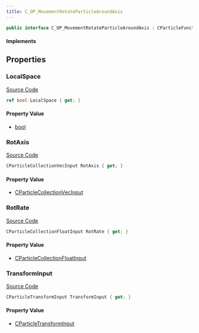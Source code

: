 ```yaml
---
title: C_OP_MovementRotateParticleAroundAxis
---
```


```csharp
public interface C_OP_MovementRotateParticleAroundAxis : CParticleFunctionOperator, CParticleFunction, ISchemaClass<CParticleFunction>, ISchemaClass<CParticleFunctionOperator>, ISchemaClass<C_OP_MovementRotateParticleAroundAxis>, ISchemaField, ISchemaClass, INativeHandle
```

#### Implements

## Properties

### LocalSpace

[Source Code](https://github.com/swiftly-solution/swiftlys2/blob/main/managed/src/SwiftlyS2.Generated/Schemas/Interfaces/C_OP_MovementRotateParticleAroundAxis.cs#L23)

```csharp
ref bool LocalSpace { get; }
```

#### Property Value

- [bool](https://learn.microsoft.com/dotnet/api/system.boolean)

### RotAxis

[Source Code](https://github.com/swiftly-solution/swiftlys2/blob/main/managed/src/SwiftlyS2.Generated/Schemas/Interfaces/C_OP_MovementRotateParticleAroundAxis.cs#L17)

```csharp
CParticleCollectionVecInput RotAxis { get; }
```

#### Property Value

- [CParticleCollectionVecInput](/docs/api/shared/schemadefinitions/cparticlecollectionvecinput)

### RotRate

[Source Code](https://github.com/swiftly-solution/swiftlys2/blob/main/managed/src/SwiftlyS2.Generated/Schemas/Interfaces/C_OP_MovementRotateParticleAroundAxis.cs#L19)

```csharp
CParticleCollectionFloatInput RotRate { get; }
```

#### Property Value

- [CParticleCollectionFloatInput](/docs/api/shared/schemadefinitions/cparticlecollectionfloatinput)

### TransformInput

[Source Code](https://github.com/swiftly-solution/swiftlys2/blob/main/managed/src/SwiftlyS2.Generated/Schemas/Interfaces/C_OP_MovementRotateParticleAroundAxis.cs#L21)

```csharp
CParticleTransformInput TransformInput { get; }
```

#### Property Value

- [CParticleTransformInput](/docs/api/shared/schemadefinitions/cparticletransforminput)

